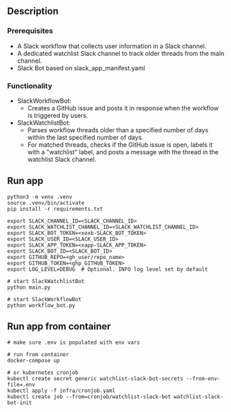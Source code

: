 
## Description

### Prerequisites
* A Slack workflow that collects user information in a Slack channel.
* A dedicated watchlist Slack channel to track older threads from the main channel.
* Slack Bot based on slack_app_manifest.yaml

### Functionality
* SlackWorkflowBot:
    - Creates a GitHub issue and posts it in response when the workflow is triggered by users.
* SlackWatchlistBot:
    - Parses workflow threads older than a specified number of days within the last specified number of days.
    - For matched threads, checks if the GitHub issue is open, labels it with a "watchlist" label, and posts a message with the thread in the watchlist Slack channel.

## Run app

```
python3 -m venv .venv
source .venv/bin/activate
pip install -r requirements.txt

export SLACK_CHANNEL_ID=<SLACK_CHANNEL_ID>
export SLACK_WATCHLIST_CHANNEL_ID=<SLACK_WATCHLIST_CHANNEL_ID>
export SLACK_BOT_TOKEN=<xoxb-SLACK_BOT_TOKEN>
export SLACK_USER_ID=<SLACK_USER_ID>
export SLACK_APP_TOKEN=<xapp-SLACK_APP_TOKEN>
export SLACK_BOT_ID=<SLACK_BOT_ID>
export GITHUB_REPO=<gh_user/repo_name>
export GITHUB_TOKEN=<ghp_GITHUB_TOKEN>
export LOG_LEVEL=DEBUG  # Optional. INFO log level set by default

# start SlackWatchlistBot
python main.py

# start SlackWorkflowBot
python workflow_bot.py
```

## Run app from container

```
# make sure .env is populated with env vars

# run from container
docker-compose up

# or kubernetes cronjob
kubectl create secret generic watchlist-slack-bot-secrets --from-env-file=.env
kubectl apply -f infra/cronjob.yaml
kubectl create job --from=cronjob/watchlist-slack-bot watchlist-slack-bot-init
```
